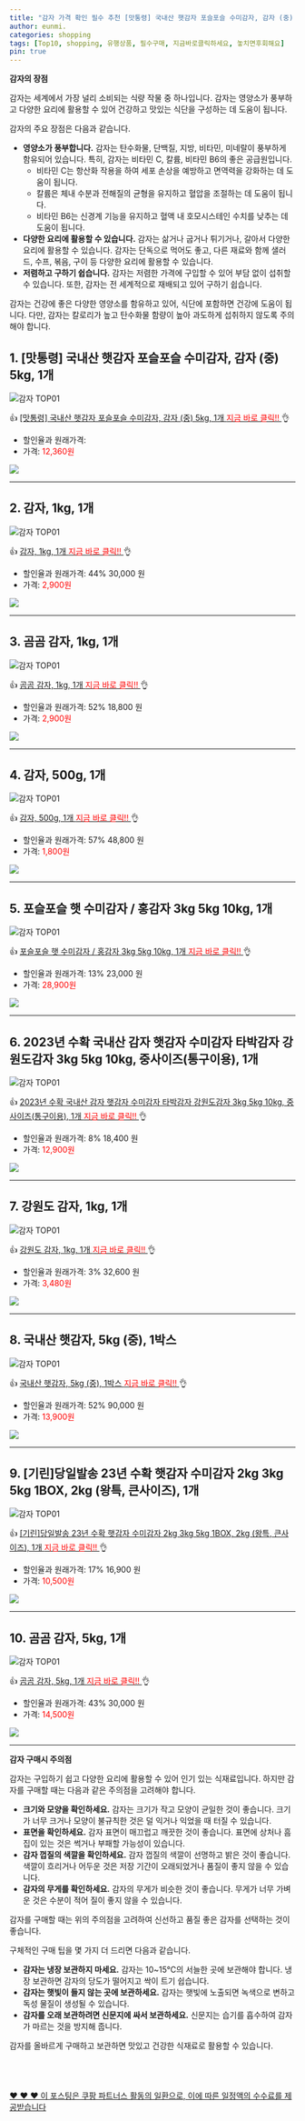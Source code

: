```yaml
---
title: "감자 가격 확인 필수 추천 [맛통령] 국내산 햇감자 포슬포슬 수미감자, 감자 (중) 5kg, 1개 비교 장점 구매가이드"
author: eunmi.
categories: shopping
tags: [Top10, shopping, 유행상품, 필수구매, 지금바로클릭하세요, 놓치면후회해요]
pin: true
---
```

**감자의 장점**

감자는 세계에서 가장 널리 소비되는 식량 작물 중 하나입니다. 감자는 영양소가 풍부하고 다양한 요리에 활용할 수 있어 건강하고 맛있는 식단을 구성하는 데 도움이 됩니다.

감자의 주요 장점은 다음과 같습니다.

* **영양소가 풍부합니다.** 감자는 탄수화물, 단백질, 지방, 비타민, 미네랄이 풍부하게 함유되어 있습니다. 특히, 감자는 비타민 C, 칼륨, 비타민 B6의 좋은 공급원입니다.
    * 비타민 C는 항산화 작용을 하여 세포 손상을 예방하고 면역력을 강화하는 데 도움이 됩니다.
    * 칼륨은 체내 수분과 전해질의 균형을 유지하고 혈압을 조절하는 데 도움이 됩니다.
    * 비타민 B6는 신경계 기능을 유지하고 혈액 내 호모시스테인 수치를 낮추는 데 도움이 됩니다.
* **다양한 요리에 활용할 수 있습니다.** 감자는 삶거나 굽거나 튀기거나, 갈아서 다양한 요리에 활용할 수 있습니다. 감자는 단독으로 먹어도 좋고, 다른 재료와 함께 샐러드, 수프, 볶음, 구이 등 다양한 요리에 활용할 수 있습니다.
* **저렴하고 구하기 쉽습니다.** 감자는 저렴한 가격에 구입할 수 있어 부담 없이 섭취할 수 있습니다. 또한, 감자는 전 세계적으로 재배되고 있어 구하기 쉽습니다.

감자는 건강에 좋은 다양한 영양소를 함유하고 있어, 식단에 포함하면 건강에 도움이 됩니다. 다만, 감자는 칼로리가 높고 탄수화물 함량이 높아 과도하게 섭취하지 않도록 주의해야 합니다.

   

## 1. [맛통령] 국내산 햇감자 포슬포슬 수미감자, 감자 (중) 5kg, 1개

![감자 TOP01](https://thumbnail7.coupangcdn.com/thumbnails/remote/230x230ex/image/vendor_inventory/db7a/5f3a388ab5243d80c9c6d210fd17bb3f849370ade00e4a9da33ccc8d93d6.jpg)


👍 [[맛통령] 국내산 햇감자 포슬포슬 수미감자, 감자 (중) 5kg, 1개 <font color=red> 지금 바로 클릭!! </font> ](https://link.coupang.com/re/AFFSDP?lptag=AF3617701&subid=GithubCoopas&pageKey=7523768459&traceid=V0-153&itemId=19738684143&vendorItemId=86842438202) 👌 


- 할인율과 원래가격: 
- 가격: <span style='color:red'>12,360원</span>

[![](/discount_price.png)](https://link.coupang.com/re/AFFSDP?lptag=AF3617701&subid=GithubCoopas&pageKey=7523768459&traceid=V0-153&itemId=19738684143&vendorItemId=86842438202)

---


   

## 2. 감자, 1kg, 1개

![감자 TOP01](https://thumbnail8.coupangcdn.com/thumbnails/remote/230x230ex/image/retail/images/4082543244346719-fa168f97-3bb0-4ed9-a9ac-e16e4165344f.jpg)


👍 [감자, 1kg, 1개 <font color=red> 지금 바로 클릭!! </font> ](https://link.coupang.com/re/AFFSDP?lptag=AF3617701&subid=GithubCoopas&pageKey=6559608761&traceid=V0-153&itemId=6106220729&vendorItemId=73402571401) 👌 


- 할인율과 원래가격: 44%  30,000   원
- 가격: <span style='color:red'>2,900원</span>

[![](/discount_price.png)](https://link.coupang.com/re/AFFSDP?lptag=AF3617701&subid=GithubCoopas&pageKey=6559608761&traceid=V0-153&itemId=6106220729&vendorItemId=73402571401)

---


   

## 3. 곰곰 감자, 1kg, 1개

![감자 TOP01](https://thumbnail8.coupangcdn.com/thumbnails/remote/230x230ex/image/retail/images/515743752899172-0f32c471-74b9-4e09-ad7d-b42b3474a4ca.jpg)


👍 [곰곰 감자, 1kg, 1개 <font color=red> 지금 바로 클릭!! </font> ](https://link.coupang.com/re/AFFSDP?lptag=AF3617701&subid=GithubCoopas&pageKey=7180952181&traceid=V0-153&itemId=2281123044&vendorItemId=70278244188) 👌 


- 할인율과 원래가격: 52%  18,800   원
- 가격: <span style='color:red'>2,900원</span>

[![](/discount_price.png)](https://link.coupang.com/re/AFFSDP?lptag=AF3617701&subid=GithubCoopas&pageKey=7180952181&traceid=V0-153&itemId=2281123044&vendorItemId=70278244188)

---


   

## 4. 감자, 500g, 1개

![감자 TOP01](https://thumbnail9.coupangcdn.com/thumbnails/remote/230x230ex/image/retail/images/7472211193728463-d042fd37-3ed8-439c-aa5a-695ff5815e06.jpg)


👍 [감자, 500g, 1개 <font color=red> 지금 바로 클릭!! </font> ](https://link.coupang.com/re/AFFSDP?lptag=AF3617701&subid=GithubCoopas&pageKey=6559608761&traceid=V0-153&itemId=14678574381&vendorItemId=81919567997) 👌 


- 할인율과 원래가격: 57%  48,800   원
- 가격: <span style='color:red'>1,800원</span>

[![](/discount_price.png)](https://link.coupang.com/re/AFFSDP?lptag=AF3617701&subid=GithubCoopas&pageKey=6559608761&traceid=V0-153&itemId=14678574381&vendorItemId=81919567997)

---


   

## 5. 포슬포슬 햇 수미감자 / 홍감자 3kg 5kg 10kg, 1개

![감자 TOP01](https://thumbnail8.coupangcdn.com/thumbnails/remote/230x230ex/image/vendor_inventory/bd11/98dee8affdfdaba2950fd52fca58effaa6953f7614ed0f1a953e8665b9c9.jpg)


👍 [포슬포슬 햇 수미감자 / 홍감자 3kg 5kg 10kg, 1개 <font color=red> 지금 바로 클릭!! </font> ](https://link.coupang.com/re/AFFSDP?lptag=AF3617701&subid=GithubCoopas&pageKey=7334967485&traceid=V0-153&itemId=19564227766&vendorItemId=86409524845) 👌 


- 할인율과 원래가격: 13%  23,000   원
- 가격: <span style='color:red'>28,900원</span>

[![](/discount_price.png)](https://link.coupang.com/re/AFFSDP?lptag=AF3617701&subid=GithubCoopas&pageKey=7334967485&traceid=V0-153&itemId=19564227766&vendorItemId=86409524845)

---


   

## 6. 2023년 수확 국내산 감자 햇감자 수미감자 타박감자 강원도감자 3kg 5kg 10kg, 중사이즈(통구이용), 1개

![감자 TOP01](https://thumbnail7.coupangcdn.com/thumbnails/remote/230x230ex/image/vendor_inventory/9660/231b1139b83174e32a623efa33615978b62be7ad68bb2267da85902784e0.jpg)


👍 [2023년 수확 국내산 감자 햇감자 수미감자 타박감자 강원도감자 3kg 5kg 10kg, 중사이즈(통구이용), 1개 <font color=red> 지금 바로 클릭!! </font> ](https://link.coupang.com/re/AFFSDP?lptag=AF3617701&subid=GithubCoopas&pageKey=6272968059&traceid=V0-153&itemId=12839546618&vendorItemId=73435786556) 👌 


- 할인율과 원래가격: 8%  18,400   원
- 가격: <span style='color:red'>12,900원</span>

[![](/discount_price.png)](https://link.coupang.com/re/AFFSDP?lptag=AF3617701&subid=GithubCoopas&pageKey=6272968059&traceid=V0-153&itemId=12839546618&vendorItemId=73435786556)

---


   

## 7. 강원도 감자, 1kg, 1개

![감자 TOP01](https://thumbnail7.coupangcdn.com/thumbnails/remote/230x230ex/image/retail/images/6597174365713211-338aa9b8-a411-4d36-8127-24be7159bad0.jpg)


👍 [강원도 감자, 1kg, 1개 <font color=red> 지금 바로 클릭!! </font> ](https://link.coupang.com/re/AFFSDP?lptag=AF3617701&subid=GithubCoopas&pageKey=7025069249&traceid=V0-153&itemId=17317150924&vendorItemId=84487915062) 👌 


- 할인율과 원래가격: 3%  32,600   원
- 가격: <span style='color:red'>3,480원</span>

[![](/discount_price.png)](https://link.coupang.com/re/AFFSDP?lptag=AF3617701&subid=GithubCoopas&pageKey=7025069249&traceid=V0-153&itemId=17317150924&vendorItemId=84487915062)

---


   

## 8. 국내산 햇감자, 5kg (중), 1박스

![감자 TOP01](https://thumbnail10.coupangcdn.com/thumbnails/remote/230x230ex/image/vendor_inventory/d364/6c433dc1e1ddb468647b8f9a6bd77248960f8d62e50b0d9aa0899727dfa1.jpg)


👍 [국내산 햇감자, 5kg (중), 1박스 <font color=red> 지금 바로 클릭!! </font> ](https://link.coupang.com/re/AFFSDP?lptag=AF3617701&subid=GithubCoopas&pageKey=7159181290&traceid=V0-153&itemId=20262347007&vendorItemId=3097848808) 👌 


- 할인율과 원래가격: 52%  90,000   원
- 가격: <span style='color:red'>13,900원</span>

[![](/discount_price.png)](https://link.coupang.com/re/AFFSDP?lptag=AF3617701&subid=GithubCoopas&pageKey=7159181290&traceid=V0-153&itemId=20262347007&vendorItemId=3097848808)

---


   

## 9. [기린]당일발송 23년 수확 햇감자 수미감자 2kg 3kg 5kg 1BOX, 2kg (왕특, 큰사이즈), 1개

![감자 TOP01](https://thumbnail9.coupangcdn.com/thumbnails/remote/230x230ex/image/vendor_inventory/1da7/f38517065ef6ff5d3695467a4f758810a13c630f060a7f35c016ebf6ec1d.jpg)


👍 [[기린]당일발송 23년 수확 햇감자 수미감자 2kg 3kg 5kg 1BOX, 2kg (왕특, 큰사이즈), 1개 <font color=red> 지금 바로 클릭!! </font> ](https://link.coupang.com/re/AFFSDP?lptag=AF3617701&subid=GithubCoopas&pageKey=7432494501&traceid=V0-153&itemId=19299317735&vendorItemId=74618801584) 👌 


- 할인율과 원래가격: 17%  16,900   원
- 가격: <span style='color:red'>10,500원</span>

[![](/discount_price.png)](https://link.coupang.com/re/AFFSDP?lptag=AF3617701&subid=GithubCoopas&pageKey=7432494501&traceid=V0-153&itemId=19299317735&vendorItemId=74618801584)

---


   

## 10. 곰곰 감자, 5kg, 1개

![감자 TOP01](https://thumbnail6.coupangcdn.com/thumbnails/remote/230x230ex/image/retail/images/1124051338995339-a6fdc568-8703-4180-b7f9-e8c113a218b8.jpg)


👍 [곰곰 감자, 5kg, 1개 <font color=red> 지금 바로 클릭!! </font> ](https://link.coupang.com/re/AFFSDP?lptag=AF3617701&subid=GithubCoopas&pageKey=7180952181&traceid=V0-153&itemId=5682902744&vendorItemId=72981781143) 👌 


- 할인율과 원래가격: 43%  30,000   원
- 가격: <span style='color:red'>14,500원</span>

[![](/discount_price.png)](https://link.coupang.com/re/AFFSDP?lptag=AF3617701&subid=GithubCoopas&pageKey=7180952181&traceid=V0-153&itemId=5682902744&vendorItemId=72981781143)

---
**감자 구매시 주의점**

감자는 구입하기 쉽고 다양한 요리에 활용할 수 있어 인기 있는 식재료입니다. 하지만 감자를 구매할 때는 다음과 같은 주의점을 고려해야 합니다.

* **크기와 모양을 확인하세요.** 감자는 크기가 작고 모양이 균일한 것이 좋습니다. 크기가 너무 크거나 모양이 불규칙한 것은 덜 익거나 익었을 때 터질 수 있습니다.
* **표면을 확인하세요.** 감자 표면이 매끄럽고 깨끗한 것이 좋습니다. 표면에 상처나 흠집이 있는 것은 썩거나 부패할 가능성이 있습니다.
* **감자 껍질의 색깔을 확인하세요.** 감자 껍질의 색깔이 선명하고 밝은 것이 좋습니다. 색깔이 흐리거나 어두운 것은 저장 기간이 오래되었거나 품질이 좋지 않을 수 있습니다.
* **감자의 무게를 확인하세요.** 감자의 무게가 비슷한 것이 좋습니다. 무게가 너무 가벼운 것은 수분이 적어 질이 좋지 않을 수 있습니다.

감자를 구매할 때는 위의 주의점을 고려하여 신선하고 품질 좋은 감자를 선택하는 것이 좋습니다.

구체적인 구매 팁을 몇 가지 더 드리면 다음과 같습니다.

* **감자는 냉장 보관하지 마세요.** 감자는 10~15℃의 서늘한 곳에 보관해야 합니다. 냉장 보관하면 감자의 당도가 떨어지고 싹이 트기 쉽습니다.
* **감자는 햇빛이 들지 않는 곳에 보관하세요.** 감자는 햇빛에 노출되면 녹색으로 변하고 독성 물질이 생성될 수 있습니다.
* **감자를 오래 보관하려면 신문지에 싸서 보관하세요.** 신문지는 습기를 흡수하여 감자가 마르는 것을 방지해 줍니다.

감자를 올바르게 구매하고 보관하면 맛있고 건강한 식재료로 활용할 수 있습니다.<br><br><br><br><br> [ ❤ ❤ ❤ 이 포스팅은 쿠팡 파트너스 활동의 일환으로, 이에 따른 일정액의 수수료를 제공받습니다](https://link.coupang.com/a/bcEFyh)